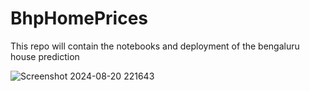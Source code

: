 # BhpHomePrices
 This repo will contain the notebooks and deployment of the bengaluru house prediction

 ![Screenshot 2024-08-20 221643](https://github.com/user-attachments/assets/188020ee-f7d1-4e64-b9f2-dc108aca727a)

